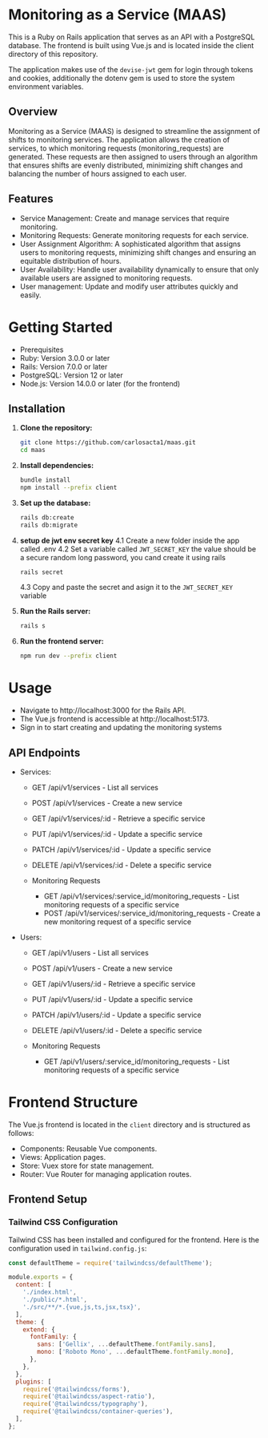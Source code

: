 # Monitoring as a Service (MAAS)

This is a Ruby on Rails application that serves as an API with a PostgreSQL database. The frontend is built using Vue.js and is located inside the client directory of this repository.

The application makes use of the `devise-jwt` gem for login through tokens and cookies, additionally the dotenv gem is used to store the system environment variables.

## Overview
Monitoring as a Service (MAAS) is designed to streamline the assignment of shifts to monitoring services. The application allows the creation of services, to which monitoring requests (monitoring_requests) are generated. These requests are then assigned to users through an algorithm that ensures shifts are evenly distributed, minimizing shift changes and balancing the number of hours assigned to each user.

## Features
* Service Management: Create and manage services that require monitoring.
* Monitoring Requests: Generate monitoring requests for each service.
* User Assignment Algorithm: A sophisticated algorithm that assigns users to monitoring requests, minimizing shift changes and ensuring an equitable distribution of hours.
* User Availability: Handle user availability dynamically to ensure that only available users are assigned to monitoring requests.
* User management: Update and modify user attributes quickly and easily.

# Getting Started
* Prerequisites
* Ruby: Version 3.0.0 or later
* Rails: Version 7.0.0 or later
* PostgreSQL: Version 12 or later
* Node.js: Version 14.0.0 or later (for the frontend)

## Installation

1. **Clone the repository:**

    ```bash
    git clone https://github.com/carlosacta1/maas.git
    cd maas
    ```

2. **Install dependencies:**

    ```bash
    bundle install
    npm install --prefix client
    ```

3. **Set up the database:**

    ```bash
    rails db:create
    rails db:migrate
    ```
4. **setup de jwt env secret key**
   4.1 Create a new folder inside the app called .env
   4.2 Set a variable called `JWT_SECRET_KEY` the value should be a secure random long password, you cand create it using rails
   
    ```bash
    rails secret
    ```
    4.3 Copy and paste the secret and asign it to the `JWT_SECRET_KEY` variable
6. **Run the Rails server:**

    ```bash
    rails s
    ```

7. **Run the frontend server:**

    ```bash
    npm run dev --prefix client
    ```
# Usage

* Navigate to http://localhost:3000 for the Rails API.
* The Vue.js frontend is accessible at http://localhost:5173.
* Sign in to start creating and updating the monitoring systems

## API Endpoints
* Services:

  * GET /api/v1/services - List all services
  * POST /api/v1/services - Create a new service
  * GET /api/v1/services/:id - Retrieve a specific service
  * PUT /api/v1/services/:id - Update a specific service
  * PATCH /api/v1/services/:id - Update a specific service
  * DELETE /api/v1/services/:id - Delete a specific service
 
  * Monitoring Requests
      * GET /api/v1/services/:service_id/monitoring_requests - List monitoring requests of a specific service
      * POST /api/v1/services/:service_id/monitoring_requests - Create a new monitoring request of a specific service

* Users:

  * GET /api/v1/users - List all services
  * POST /api/v1/users - Create a new service
  * GET /api/v1/users/:id - Retrieve a specific service
  * PUT /api/v1/users/:id - Update a specific service
  * PATCH /api/v1/users/:id - Update a specific service
  * DELETE /api/v1/users/:id - Delete a specific service
 
  * Monitoring Requests
      * GET /api/v1/users/:service_id/monitoring_requests - List monitoring requests of a specific service

# Frontend Structure

The Vue.js frontend is located in the `client` directory and is structured as follows:

* Components: Reusable Vue components.
* Views: Application pages.
* Store: Vuex store for state management.
* Router: Vue Router for managing application routes.

## Frontend Setup

### Tailwind CSS Configuration

Tailwind CSS has been installed and configured for the frontend. Here is the configuration used in `tailwind.config.js`:

```javascript
const defaultTheme = require('tailwindcss/defaultTheme');

module.exports = {
  content: [
    './index.html',
    './public/*.html',
    './src/**/*.{vue,js,ts,jsx,tsx}',
  ],
  theme: {
    extend: {
      fontFamily: {
        sans: ['Gellix', ...defaultTheme.fontFamily.sans],
        mono: ['Roboto Mono', ...defaultTheme.fontFamily.mono],
      },
    },
  },
  plugins: [
    require('@tailwindcss/forms'),
    require('@tailwindcss/aspect-ratio'),
    require('@tailwindcss/typography'),
    require('@tailwindcss/container-queries'),
  ],
}; 
